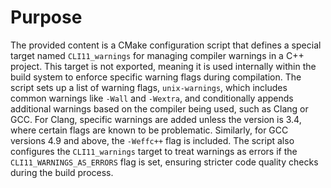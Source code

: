 # Purpose
The provided content is a CMake configuration script that defines a special target named `CLI11_warnings` for managing compiler warnings in a C++ project. This target is not exported, meaning it is used internally within the build system to enforce specific warning flags during compilation. The script sets up a list of warning flags, `unix-warnings`, which includes common warnings like `-Wall` and `-Wextra`, and conditionally appends additional warnings based on the compiler being used, such as Clang or GCC. For Clang, specific warnings are added unless the version is 3.4, where certain flags are known to be problematic. Similarly, for GCC versions 4.9 and above, the `-Weffc++` flag is included. The script also configures the `CLI11_warnings` target to treat warnings as errors if the `CLI11_WARNINGS_AS_ERRORS` flag is set, ensuring stricter code quality checks during the build process.
